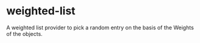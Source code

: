 # weighted-list
A weighted list provider to pick a random entry on the basis of the Weights of the objects.
